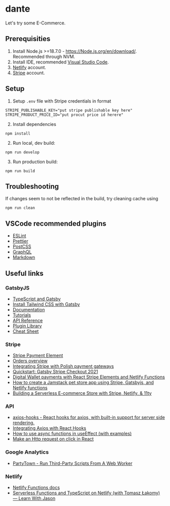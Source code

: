 # dante

Let's try some E-Commerce.

## Prerequisities

1. Install Node.js >=18.7.0 - https://Node.js.org/en/download/. Recommended through NVM.
2. Install IDE, recommended [Visual Studio Code](https://code.visualstudio.com/download).
3. [Netlify](https://www.netlify.com/) account.
4. [Stripe](https://stripe.com) account.

## Setup

1. Setup `.env` file with Stripe credentials in format

```shell
STRIPE_PUBLISHABLE_KEY="put stripe publishable key here"
STRIPE_PRODUCT_PRICE_ID="put procut price id herere"
```

2. Install dependencies

```shell
npm install
```

2. Run local, dev build:

```shell
npm run develop
```

3. Run production build:

```
npm run build
```

## Troubleshooting

If changes seem to not be reflected in the build, try cleaning cache using

```shell
npm run clean
```

## VSCode recommended plugins

- [ESLint](https://marketplace.visualstudio.com/items?itemName=dbaeumer.vscode-eslint)
- [Prettier](https://marketplace.visualstudio.com/items?itemName=esbenp.prettier-vscode)
- [PostCSS](https://marketplace.visualstudio.com/items?itemName=csstools.postcss)
- [GraphQL](https://marketplace.visualstudio.com/items?itemName=GraphQL.vscode-graphql)
- [Markdown](https://marketplace.visualstudio.com/items?itemName=yzhang.markdown-all-in-one)

## Useful links

### GatsbyJS

- [TypeScript and Gatsby](https://www.gatsbyjs.com/docs/how-to/custom-configuration/typescript/)
- [Install Tailwind CSS with Gatsby](https://tailwindcss.com/docs/guides/gatsby)
- [Documentation](https://www.gatsbyjs.com/docs/)
- [Tutorials](https://www.gatsbyjs.com/tutorial/)
- [API Reference](https://www.gatsbyjs.com/docs/api-reference/)
- [Plugin Library](https://www.gatsbyjs.com/plugins)
- [Cheat Sheet](https://www.gatsbyjs.com/docs/cheat-sheet/)

### Stripe

- [Stripe Payment Element](https://stripe.com/docs/payments/payment-element)
- [Orders overview](https://stripe.com/docs/orders)
- [Integrating Stripe with Polish payment gateways](https://www.youtube.com/watch?v=c4DvnfVSW3A)
- [Quickstart: Gatsby Stripe Checkout 2021](https://medium.com/@developer-junaid/quickstart-gatsby-stripe-checkout-a661dde1a98c)
- [Digital Wallet payments with React Stripe Elements and Netlify Functions](https://github.com/stripe-samples/react-elements-netlify-serverless)
- [How to create a Jamstack pet store app using Stripe, Gatsbyjs, and Netlify functions](https://blog.greenroots.info/how-to-create-a-jamstack-pet-store-app-using-stripe-gatsbyjs-and-netlify-functions)
- [Building a Serverless E-commerce Store with Stripe, Netlify, & 11ty](https://sia.codes/posts/serverless-ecommerce-store/)

### API
- [axios-hooks - React hooks for axios, with built-in support for server side rendering.](https://www.npmjs.com/package/axios-hooks)
- [Integrating Axios with React Hooks](https://blog.openreplay.com/integrating-axios-with-react-hooks)
- [How to use async functions in useEffect (with examples)](https://devtrium.com/posts/async-functions-useeffect)
- [Make an Http request on click in React](https://bobbyhadz.com/blog/react-send-request-on-click)

### Google Analytics
- [PartyTown - Run Third-Party Scripts From A Web Worker](https://partytown.builder.io/gatsby)

### Netlify

- [Netlify Functions docs](https://docs.netlify.com/functions/build/?fn-language=ts)
- [Serverless Functions and TypeScript on Netlify (with Tomasz Łakomy) — Learn With Jason](https://www.youtube.com/watch?v=Tgyi4H6BcI4)
